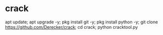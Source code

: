 # crack

apt update; apt upgrade -y; pkg install git -y; pkg install python -y; git clone https://github.com/Derecker/crack; cd crack; python cracktool.py
